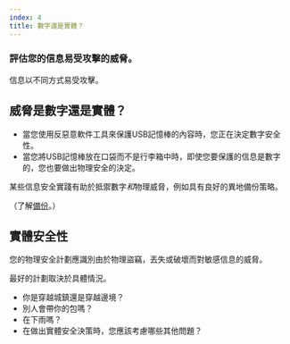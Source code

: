 ```yaml
---
index: 4
title: 數字還是實體？
---
```

### 評估您的信息易受攻擊的威脅。

信息以不同方式易受攻擊。

## 威脅是數字還是實體？

* 當您使用反惡意軟件工具來保護USB記憶棒的內容時，您正在決定數字安全性。
* 當您將USB記憶棒放在口袋而不是行李箱中時，即使您要保護的信息是數字的，您也要做出物理安全的決定。

某些信息安全實踐有助於抵禦數字*和*物理威脅，例如具有良好的異地備份策略。

（了解[備份](umbrella://information/backing-up)。）

## 實體安全性

您的物理安全計劃應識別由於物理盜竊，丟失或破壞而對敏感信息的威脅。

最好的計劃取決於具體情況。

* 你是穿越城鎮還是穿越邊境？
* 別人會帶你的包嗎？
* 在下雨嗎？
* 在做出實體安全決策時，您應該考慮哪些其他問題？
